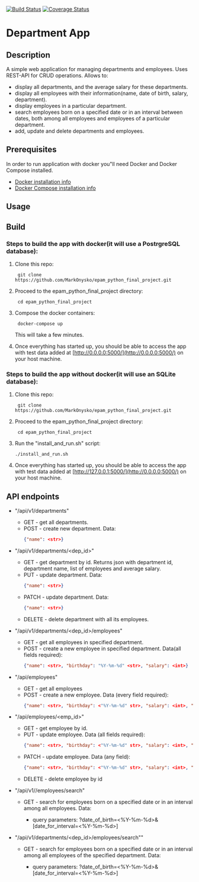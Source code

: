 [![Build Status](https://travis-ci.com/MarkOnysko/epam_python_final_project.svg?branch=master)](https://travis-ci.com/MarkOnysko/epam_python_final_project)
[![Coverage Status](https://coveralls.io/repos/github/MarkOnysko/epam_python_final_project/badge.svg?branch=master)](https://coveralls.io/github/MarkOnysko/epam_python_final_project?branch=master)

# Department App

## Description

A simple web application for managing departments and employees. Uses REST-API
for CRUD operations. Allows to:

- display all departments, and the average salary for these departments.
- display all employees with their information(name, date of birth, salary,
  department).
- display employees in a particular department.
- search employees born on a specified date or in an interval between dates,
  both among all employees and employees of a particular department.
- add, update and delete departments and employees.

## Prerequisites

In order to run application with docker you"ll need Docker and Docker Compose installed.

* [Docker installation info](https://docs.docker.com/get-docker/)
* [Docker Compose installation info](https://docs.docker.com/compose/install/)

## Usage

Build
-----

### Steps to build the app with docker(it will use a PostrgreSQL database):

1. Clone this repo:

        git clone https://github.com/MarkOnysko/epam_python_final_project.git

2. Proceed to the epam_python_final_project directory:
 
        cd epam_python_final_project

3. Compose the docker containers:

        docker-compose up

    This will take a few minutes.


4. Once everything has started up, you should be able to access the app with test data added at
   [http://0.0.0.0:5000/](http://0.0.0.0:5000/) on your host machine.
   
### Steps to build the app without docker(it will use an SQLite database):

1. Clone this repo:

        git clone https://github.com/MarkOnysko/epam_python_final_project.git

2. Proceed to the epam_python_final_project directory:
 
        cd epam_python_final_project

3. Run the "install_and_run.sh" script:
      
       ./install_and_run.sh

4. Once everything has started up, you should be able to access the app with test data added at
   [http://127.0.0.1:5000/](http://0.0.0.0:5000/) on your host machine.
   
## API endpoints

* "/api/v1/departments"
    * GET - get all departments.
    * POST - create new department. Data:
      ```json 
      {"name": <str>}
      ```
    
* "/api/v1/departments/<dep_id>"
    * GET - get department by id. Returns json with department id, department name,
      list of employees and average salary.
    * PUT - update department. Data:
      ```json 
      {"name": <str>}
      ```
    * PATCH - update department. Data:
      ```json 
      {"name": <str>}
      ```
    * DELETE - delete department with all its employees.
  

* "/api/v1/departments/<dep_id>/employees"
    * GET - get all employees in specified department.
    * POST - create a new employee in specified department. Data(all fields required):
      ```json
      {"name": <str>, "birthday": "%Y-%m-%d" <str>, "salary": <int>}
      ```
      

* "/api/employees"
    * GET - get all employees
    * POST - create a new employee. Data (every field required):
      ```json
      {"name": <str>, "birthday": <"%Y-%m-%d" str>, "salary": <int>, "dep_name": <str>}
      ```
      
* "/api/employees/<emp_id>"
    * GET - get employee by id.
    * PUT - update employee. Data (all fields required):
      ```json 
      {"name": <str>, "birthday": <"%Y-%m-%d" str>, "salary": <int>, "dep_id": <int>}
      ```
    * PATCH - update employee. Data (any field):
      ```json 
      {"name": <str>, "birthday": <"%Y-%m-%d" str>, "salary": <int>, "dep_id": <int>}
      ```
    * DELETE - delete employee by id  
  

* "/api/v1//employees/search"
    * GET - search for employees born on a specified date or in an
      interval among all employees. Data:
      
       * query parameters: ?date_of_birth=<%Y-%m-%d>&[date_for_interval=<%Y-%m-%d>]


* "/api/v1/departments/<dep_id>/employees/search""
    * GET - search for employees born on a specified date or in an
      interval among all employees of the specified department. Data:
      
      * query parameters: ?date_of_birth=<%Y-%m-%d>&[date_for_interval=<%Y-%m-%d>]